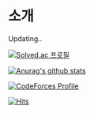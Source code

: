  # 소개
 Updating..
<BOJ Profile Informations>
 
[![Solved.ac
프로필](http://mazassumnida.wtf/api/v2/generate_badge?boj=jjun3511)](https://solved.ac/jjun3511)

 [![Anurag's github stats](https://github-readme-stats.vercel.app/api?username=F-hiller)](https://github.com/anuraghazra/github-readme-stats)

 <CodeForces Profile Informaitons>
  
[![CodeForces Profile](https://cf.leed.at?id=jjun6912)](https://codeforces.com/profile/jjun6912)

[![Hits](https://hits.seeyoufarm.com/api/count/incr/badge.svg?url=https%3A%2F%2Fgithub.com%2FF-hiller&count_bg=%2379C83D&title_bg=%23555555&icon=&icon_color=%23E7E7E7&title=hits&edge_flat=false)](https://hits.seeyoufarm.com)
  
<!--
- 🔭 I’m currently working on Korea National University - Computer Science and Engineering.
- 🌱 I’m currently learning about Node Js, C++.
- 👯 I’m looking to collaborate on ...
- 🤔 I’m looking for help with ...
- 💬 Ask me about ...
- 📫 How to reach me: ...
- 😄 Pronouns: ...
- ⚡ Fun fact: I need help.. 
-->
